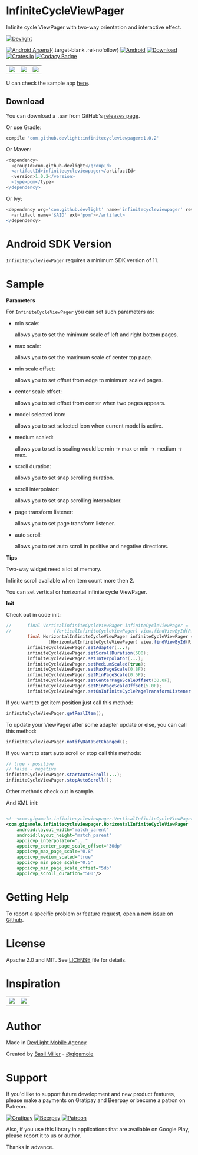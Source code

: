 InfiniteCycleViewPager
======================

Infinite cycle ViewPager with two-way orientation and interactive effect.

<a href="http://devlight.com.ua" target="_blank" rel="nofollow">
    <img border="0" alt="Devlight" src="https://lh4.googleusercontent.com/-9btnRFp_eVo/V5cfwZsBpMI/AAAAAAAAC4E/s4NGoezKhpAVdVofAoez1QWpzK5Na8_cQCL0B/w147-h20-no/devlight-badge.png">
</a>

[![Android Arsenal](https://img.shields.io/badge/Android%20Arsenal-InfiniteCycleViewPager-yellow.svg?style=flat)](http://android-arsenal.com/details/1/4207){.target-blank .rel-nofollow}
[![Android](https://img.shields.io/badge/platform-android-brightgreen.svg?style=flat&label=Platform)](https://github.com/DevLight-Mobile-Agency)
[![Download](https://api.bintray.com/packages/gigamole/maven/infinitecycleviewpager/images/download.svg)](https://bintray.com/gigamole/maven/infinitecycleviewpager/_latestVersion)
[![Crates.io](https://img.shields.io/crates/l/rustc-serialize.svg?maxAge=2592000&label=License)](https://github.com/DevLight-Mobile-Agency/InfiniteCycleViewPager/blob/master/LICENSE.txt)
[![Codacy Badge](https://api.codacy.com/project/badge/Grade/fa85dd3c9aa84d879b3e76be8462145e)](https://www.codacy.com/app/gigamole53/InfiniteCycleViewPager?utm_source=github.com&amp;utm_medium=referral&amp;utm_content=DevLight-Mobile-Agency/InfiniteCycleViewPager&amp;utm_campaign=Badge_Grade)

|   	|   	|   	|
|:-:	|:-:	|:-:	|
![](https://lh5.googleusercontent.com/-DpQ9a_kxOhg/V7sDRu6BFlI/AAAAAAAADEM/NLIYoehpbq41sx6qTd5JZ3rrkE6xHQ4RQCL0B/w241-h381-no/hicvp.gif)|![](https://lh6.googleusercontent.com/-eojSc_l1OLs/V7sDRvJYKWI/AAAAAAAADEM/ZrWnluueFjsKw9vLrrcLaYS1P-DMgcoEQCL0B/w241-h382-no/vicvp.gif)|![](https://lh3.googleusercontent.com/-qRRmP-bR-fg/V7sDRjviAYI/AAAAAAAADEM/jMhU4PR4ZqAsScoMz-k8ECCAlGgrY2phQCL0B/w241-h381-no/twicvp.gif)

U can check the sample app [here](https://github.com/DevLight-Mobile-Agency/InfiniteCycleViewPager/tree/master/app).

Download
------------

You can download a `.aar` from GitHub's [releases page](https://github.com/DevLight-Mobile-Agency/InfiniteCycleViewPager/releases).

Or use Gradle:

```groovy
compile 'com.github.devlight:infinitecycleviewpager:1.0.2'
```

Or Maven:

```groovy
<dependency>
  <groupId>com.github.devlight</groupId>
  <artifactId>infinitecycleviewpager</artifactId>
  <version>1.0.2</version>
  <type>pom</type>
</dependency>
```

Or Ivy:

```groovy
<dependency org='com.github.devlight' name='infinitecycleviewpager' rev='1.0.2'>
  <artifact name='$AID' ext='pom'></artifact>
</dependency>
```

Android SDK Version
=========

`InfiniteCycleViewPager` requires a minimum SDK version of 11. 

Sample
========

<b>Parameters</b>

For `InfiniteCycleViewPager` you can set such parameters as:
 
 - min scale:
    
     allows you to set the minimum scale of left and right bottom pages.
    
 - max scale:
     
     allows you to set the maximum scale of center top page.
    
 - min scale offset:
     
     allows you to set offset from edge to minimum scaled pages.
         
 - center scale offset:
 
    allows you to set offset from center when two pages appears.

 - model selected icon:
    
     allows you to set selected icon when current model is active.

 - medium scaled:
    
     allows you to set is scaling would be min -> max or min -> medium -> max.
    
 - scroll duration:
     
     allows you to set snap scrolling duration.
     
 - scroll interpolator:
     
     allows you to set snap scrolling interpolator.
    
 - page transform listener:
   
     allows you to set page transform listener.
     
 - auto scroll:
   
     allows you to set auto scroll in positive and negative directions.
    
<b>Tips</b>

Two-way widget need a lot of memory.

Infinite scroll available when item count more then 2.

You can set vertical or horizontal infinite cycle ViewPager.

<b>Init</b>

Check out in code init:

```java
//      final VerticalInfiniteCycleViewPager infiniteCycleViewPager =
//                (VerticalInfiniteCycleViewPager) view.findViewById(R.id.vicvp);
        final HorizontalInfiniteCycleViewPager infiniteCycleViewPager =
                (HorizontalInfiniteCycleViewPager) view.findViewById(R.id.hicvp);
        infiniteCycleViewPager.setAdapter(...);
        infiniteCycleViewPager.setScrollDuration(500);
        infiniteCycleViewPager.setInterpolator(...);
        infiniteCycleViewPager.setMediumScaled(true);
        infiniteCycleViewPager.setMaxPageScale(0.8F);
        infiniteCycleViewPager.setMinPageScale(0.5F);
        infiniteCycleViewPager.setCenterPageScaleOffset(30.0F);
        infiniteCycleViewPager.setMinPageScaleOffset(5.0F);
        infiniteCycleViewPager.setOnInfiniteCyclePageTransformListener(...);
```

If you want to get item position just call this method:
```java
infiniteCycleViewPager.getRealItem();
```
          
To update your ViewPager after some adapter update or else, you can call this method:
```java
infiniteCycleViewPager.notifyDataSetChanged();
```

If you want to start auto scroll or stop call this methods:
```java
// true - positive
// false - negative
infiniteCycleViewPager.startAutoScroll(...);
infiniteCycleViewPager.stopAutoScroll();
```

Other methods check out in sample.

And XML init:

```xml

<!--<com.gigamole.infinitecycleviewpager.VerticalInfiniteCycleViewPager-->
<com.gigamole.infinitecycleviewpager.HorizontalInfiniteCycleViewPager
    android:layout_width="match_parent"
    android:layout_height="match_parent"
    app:icvp_interpolator="..."
    app:icvp_center_page_scale_offset="30dp"
    app:icvp_max_page_scale="0.8"
    app:icvp_medium_scaled="true"
    app:icvp_min_page_scale="0.5"
    app:icvp_min_page_scale_offset="5dp"
    app:icvp_scroll_duration="500"/>
```

Getting Help
======

To report a specific problem or feature request, [open a new issue on Github](https://github.com/DevLight-Mobile-Agency/InfiniteCycleViewPager/issues/new).

License
======

Apache 2.0 and MIT. See [LICENSE](https://github.com/DevLight-Mobile-Agency/InfiniteCycleViewPager/blob/master/LICENSE.txt) file for details.

Inspiration
===========

|   	|   	|
|:-:	|:-:	|
![](https://lh5.googleusercontent.com/-pUxe24V4ePI/V7sDRnBIN9I/AAAAAAAADEM/0U3G2lB_HmAbNFO6qOLO6yQ02f1jTjAFgCL0B/w520-h390-no/icvp.gif)|![](http://dbwgapw6amg93.cloudfront.net/wp-content/uploads/2016/05/personal-festival-app-beautiful-mobile-ui.jpg?097e9c)

Author
=======

Made in [DevLight Mobile Agency](https://github.com/DevLight-Mobile-Agency)

Created by [Basil Miller](https://github.com/GIGAMOLE) - [@gigamole](mailto:gigamole53@gmail.com)

Support
=======

If you'd like to support future development and new product features, please make a payments on Gratipay and Beerpay or become a patron on Patreon.

[![Gratipay](https://img.shields.io/gratipay/user/gigamole.svg?maxAge=2592000)](https://gratipay.com/~GIGAMOLE/)
[![Beerpay](https://beerpay.io/DevLight-Mobile-Agency/InfiniteCycleViewPager/badge.svg?style=flat)](https://beerpay.io/DevLight-Mobile-Agency/InfiniteCycleViewPager)
[![Patreon](https://lh5.googleusercontent.com/-lXI_oKp5724/V58ysdDtxHI/AAAAAAAAC7s/g91W_YT2SM0Q_VaIhDAMmoe-jHPP3ijJwCL0B/w140-h20-no/patreon-badge.png)](https://www.patreon.com/gigamole)

Also, if you use this library in applications that are available on Google Play, please report it to us or author.

Thanks in advance.
